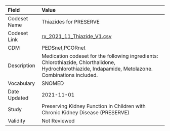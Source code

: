 |Field        |Value                                                                                                                                                 |
|:------------|:-----------------------------------------------------------------------------------------------------------------------------------------------------|
|Codeset Name |Thiazides for PRESERVE                                                                                                                                |
|Codeset Link |[rx_2021_11_Thiazide_V1.csv](https://github.com/PEDSnet/Variable-Dictionary/blob/main/drugs/rx_2021_11_Thiazide_V1.csv.csv)                           |
|CDM          |PEDSnet,PCORnet                                                                                                                                       |
|Description  |Medication codeset for the following ingredients: Chlorothiazide, Chlorthalidone, Hydrochlorothiazide, Indapamide, Metolazone. Combinations included. |
|Vocabulary   |SNOMED                                                                                                                                                |
|Date Updated |2021-11-01                                                                                                                                            |
|Study        |Preserving Kidney Function in Children with Chronic Kidney Disease (PRESERVE)                                                                         |
|Validity     |Not Reviewed                                                                                                                                          |
